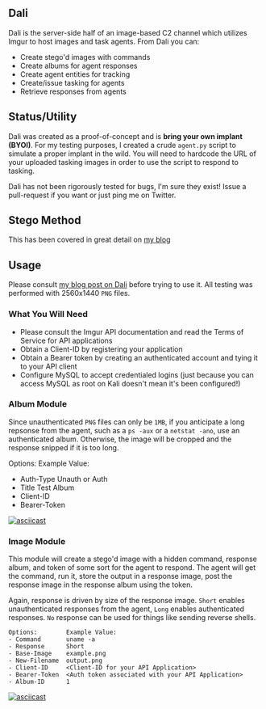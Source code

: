 ## Dali
Dali is the server-side half of an image-based C2 channel which utilizes Imgur to host images and task agents. From Dali you can:
- Create stego'd images with commands
- Create albums for agent responses
- Create agent entities for tracking
- Create/issue tasking for agents
- Retrieve responses from agents

## Status/Utility
Dali was created as a proof-of-concept and is **bring your own implant (BYOI)**. For my testing purposes, I created a crude `agent.py` script to simulate a proper implant in the wild. You will need to hardcode the URL of your uploaded tasking images in order to use the script to respond to tasking. 

Dali has not been rigorously tested for bugs, I'm sure they exist! Issue a pull-request if you want or just ping me on Twitter.

## Stego Method
This has been covered in great detail on [my blog](https://h0mbre.github.io/Image_Based_C2_PoC/)

## Usage
Please consult [my blog post on Dali](https://h0mbre.github.io/Image_Based_C2_PoC/) before trying to use it. All testing was performed with 2560x1440 `PNG` files.

### What You Will Need
- Please consult the Imgur API documentation and read the Terms of Service for API applications
- Obtain a Client-ID by registering your application
- Obtain a Bearer token by creating an authenticated account and tying it to your API client
- Configure MySQL to accept credentialed logins (just because you can access MySQL as root on Kali doesn't mean it's been configured!)

### Album Module
Since unauthenticated `PNG` files can only be `1MB`, if you anticipate a long repsonse from the agent, such as a `ps -aux` or a `netstat -ano`, use an authenticated album. Otherwise, the image will be cropped and the response snipped if it is too long. 

Options:        Example Value:
- Auth-Type     Unauth or Auth
- Title         Test Album
- Client-ID     <Client-ID for your API Application>
- Bearer-Token  <Auth token associated with your API Application>
  
[![asciicast](https://asciinema.org/a/YmyjgMgTPbOVHgKrvEuTGYM9b.svg)](https://asciinema.org/a/YmyjgMgTPbOVHgKrvEuTGYM9b)

### Image Module
This module will create a stego'd image with a hidden command, response album, and token of some sort for the agent to respond. The agent will get the command, run it, store the output in a response image, post the response image in the response album using the token.

Again, response is driven by size of the response image. `Short` enables unauthenticated responses from the agent, `Long` enables authenticated responses. `No` response can be used for things like sending reverse shells. 
```
Options:        Example Value:
- Command       uname -a
- Response      Short
- Base-Image    example.png
- New-Filename  output.png
- Client-ID     <Client-ID for your API Application>
- Bearer-Token  <Auth token associated with your API Application>
- Album-ID      1
```

[![asciicast](https://asciinema.org/a/hBNQIm7TpZjf1mSNAY5H76cje.svg)](https://asciinema.org/a/hBNQIm7TpZjf1mSNAY5H76cje)

